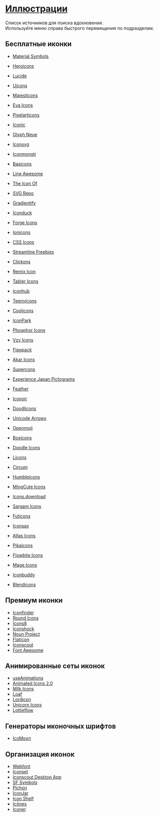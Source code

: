 # <u>Иллюстрации</u>
Список источников для поиска вдохновения. <br/> Используйте меню справа быстрого перемещения по подразделам.

## Бесплатные иконки
- [Material Symbols](https://fonts.google.com/icons) <Badge type="info" text="F" />
- [Heroicons](https://heroicons.com/) <Badge type="info" text="F" />
- [Lucide](https://lucide.dev/) <Badge type="info" text="F" />
- [Uicons](https://www.uicons.com/) <Badge type="tip" text="FP" />
- [Majesticons](https://www.majesticons.com/)<Badge type="tip" text="FP" />
- [Eva Icons](https://akveo.github.io/eva-icons) <Badge type="info" text="F" />
- [Pixelarticons](https://pixelarticons.com/) <Badge type="tip" text="FP" />
- [Iconic](https://iconic.lemonsqueezy.com/?aff=kzPjR) <Badge type="tip" text="FP" />
- [Glyph Neue](https://icons8.com/l/glyph/?ref=toools) <Badge type="info" text="F" />
- [Iconsvg](https://iconsvg.xyz/) <Badge type="info" text="F" />
- [Iconmonstr](https://iconmonstr.com/) <Badge type="info" text="F" />
- [Basicons](https://basicons.xyz/) <Badge type="info" text="F" />
- [Line Awesome](https://icons8.com/line-awesome) <Badge type="info" text="F" />
- [The Icon Of](https://www.theiconof.com/) <Badge type="tip" text="FP" />

- [SVG Repo](https://www.svgrepo.com/) <Badge type="info" text="F" />
- [Gradientify](https://www.iconshock.com/svg-icons/) <Badge type="info" text="F" />
- [Iconduck](https://iconduck.com/) <Badge type="info" text="F" />
- [Forge Icons](https://icons.theforgesmith.com/) <Badge type="info" text="F" />
- [Ionicons](https://ionicons.com/) <Badge type="info" text="F" />
- [CSS Icons](https://css.gg/app) <Badge type="info" text="F" />
- [Streamline Freebies](https://streamlinehq.com/freebies) <Badge type="info" text="F" />
- [Clickons](https://icons.craftwork.design/?ref=263) <Badge type="info" text="F" />
- [Remix Icon](https://remixicon.com/) <Badge type="info" text="F" />
- [Tabler Icons](https://tabler-icons.io/) <Badge type="info" text="F" />
- [Iconhub](hhttps://iconhub.io/) <Badge type="info" text="F" />
- [Teenyicons](https://teenyicons.com/) <Badge type="info" text="F" />
- [Coolicons](https://coolicons.cool/) <Badge type="info" text="F" />
- [IconPark](http://iconpark.bytedance.com/official) <Badge type="info" text="F" />
- [Phosphor Icons](https://phosphoricons.com/) <Badge type="info" text="F" />
- [Vzy Icons](https://icons.vzy.co/) <Badge type="info" text="F" />
- [Flagpack](https://www.flagpack.xyz/) <Badge type="info" text="F" />
- [Akar Icons](https://akaricons.com/) <Badge type="info" text="F" />
- [Supercons](https://supercons.vercel.app/) <Badge type="info" text="F" />
- [Experience Japan Pictograms](https://experience-japan.info/) <Badge type="info" text="F" />
- [Feather](https://feathericons.com/) <Badge type="info" text="F" />
- [Iconoir](https://iconoir.com/) <Badge type="info" text="F" />
- [Doodlicons](https://rahulbhadoriya.notion.site/Doodlicons-519314a92ed3474093a10e44946bbb72) <Badge type="info" text="F" />
- [Unicode Arrows](https://unicodearrows.com/) <Badge type="info" text="F" />
- [Openmoji](https://openmoji.org/) <Badge type="info" text="F" />
- [Boxicons](https://boxicons.com/) <Badge type="info" text="F" />
- [Doodle Icons](https://khushmeen.com/icons.html) <Badge type="info" text="F" />
- [Licons](https://licons.xyz/) <Badge type="info" text="F" />
- [Circum](https://circumicons.com/icons) <Badge type="info" text="F" />
- [Humbleicons](https://humbleicons.com/) <Badge type="info" text="F" />
- [MingCute Icons](https://www.mingcute.com/) <Badge type="info" text="F" />
- [Icons.download](https://icons.download/) <Badge type="info" text="F" />
- [Sargam Icons](https://sargamicons.com/) <Badge type="info" text="F" />
- [Futicons](https://futicons.com/) <Badge type="info" text="F" />
- [Iconsax](https://iconsax.io/) <Badge type="info" text="F" />
- [Atlas Icons](https://atlasicons.vectopus.com/) <Badge type="info" text="F" />
- [Pikaicons](https://pikaicons.com/) <Badge type="tip" text="FP" />
- [Flowbite Icons](https://flowbite.com/icons/) <Badge type="info" text="F" />
- [Mage Icons](https://mageicons.com/) <Badge type="info" text="F" />
- [Iconbuddy](https://iconbuddy.app/) <Badge type="info" text="F" />
- [Blendicons](https://blendicons.com/free-icons/) <Badge type="info" text="F" />

## Премиум иконки
- [Iconfinder](https://www.iconfinder.com/) <Badge type="tip" text="FP" />
- [Round Icons](https://roundicons.com/) <Badge type="warning" text="P" />
- [Icons8](https://icons8.com/icons/) <Badge type="tip" text="FP" />
- [Iconshock](https://www.iconshock.com/) <Badge type="tip" text="FP" />
- [Noun Project](https://thenounproject.com/) <Badge type="tip" text="FP" />
- [Flaticon](https://www.flaticon.com/) <Badge type="tip" text="FP" />
- [Iconscout](https://iconscout.com/) <Badge type="tip" text="FP" />
- [Font Awesome](https://fontawesome.com/) <Badge type="tip" text="FP" />

## Анимированные сеты иконок
- [useAnimations](https://useanimations.com/) <Badge type="info" text="F" />
- [Animated Icons 2.0](https://icons8.com/animated-icons)  <Badge type="tip" text="FP" />
- [Milk Icons](https://milkicons.com/) <Badge type="warning" text="P" />
- [Loaf](https://getloaf.io/) <Badge type="tip" text="FP" />
- [Lordicon](https://lordicon.com/) <Badge type="tip" text="FP" />
- [Unicorn Icons](https://unicornicons.com/) <Badge type="info" text="F" />
- [Lottieflow](https://www.lottieflow.com/) <Badge type="info" text="F" />

## Генераторы иконочных шрифтов
- [IcoMoon](https://icomoon.io/app/) <Badge type="info" text="F" />

## Организация иконок
- [Webfont](https://webfontapp.com/)  <Badge type="tip" text="FP" />
- [Iconset](https://iconset.io/) <Badge type="info" text="F" />
- [Iconscout Desktop App](https://iconscout.com/download)  <Badge type="tip" text="FP" />
- [SF Symbols](https://developer.apple.com/sf-symbols/) <Badge type="warning" text="P" />
- [Pichon](https://icons8.com/app/macos) <Badge type="tip" text="FP" />
- [IconJar](https://geticonjar.com/) <Badge type="warning" text="P" />
- [Icon Shelf](https://icon-shelf.github.io/) <Badge type="info" text="F" />
- [Icônes](https://icones.js.org/) <Badge type="info" text="F" />
- [Iconer](https://iconer.app/) <Badge type="info" text="F" />
